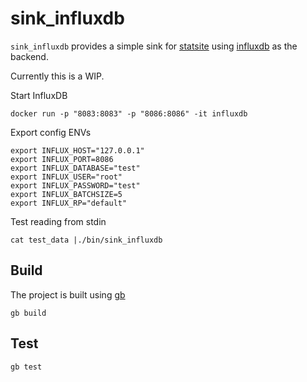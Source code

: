# sink_influxdb

`sink_influxdb` provides a simple sink for [statsite](https://github.com/armon/statsite) using [influxdb](https://github.com/influxdb/influxdb) as the backend. 

Currently this is a WIP.

Start InfluxDB
```
docker run -p "8083:8083" -p "8086:8086" -it influxdb
```

Export config ENVs
```
export INFLUX_HOST="127.0.0.1"
export INFLUX_PORT=8086
export INFLUX_DATABASE="test"
export INFLUX_USER="root"
export INFLUX_PASSWORD="test"
export INFLUX_BATCHSIZE=5
export INFLUX_RP="default"
```

Test reading from stdin
```
cat test_data |./bin/sink_influxdb
```

## Build

The project is built using [gb](http://getgb.io) 
```
gb build
```
## Test
```
gb test
```
